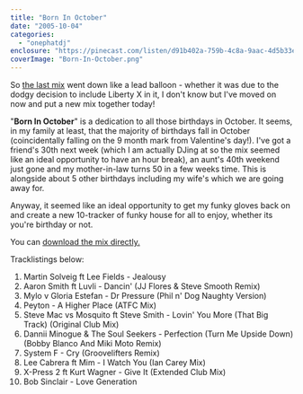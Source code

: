 ```yaml
---
title: "Born In October"
date: "2005-10-04"
categories: 
  - "onephatdj"
enclosure: "https://pinecast.com/listen/d91b402a-759b-4c8a-9aac-4d5b33e7aca5.mp3 95148102 audio/mpeg "
coverImage: "Born-In-October.png"
---
```


So [the last mix](https://www.housefinesse.com/onephatdj/best-served-chilled/) went down like a lead balloon - whether it was due to the dodgy decision to include Liberty X in it, I don't know but I've moved on now and put a new mix together today!

"**Born In October**" is a dedication to all those birthdays in October. It seems, in my family at least, that the majority of birthdays fall in October (coincidentally falling on the 9 month mark from Valentine's day!). I've got a friend's 30th next week (which I am actually DJing at so the mix seemed like an ideal opportunity to have an hour break), an aunt's 40th weekend just gone and my mother-in-law turns 50 in a few weeks time. This is alongside about 5 other birthdays including my wife's which we are going away for.

Anyway, it seemed like an ideal opportunity to get my funky gloves back on and create a new 10-tracker of funky house for all to enjoy, whether its you're birthday or not.

You can [download the mix directly.](https://pinecast.com/listen/d91b402a-759b-4c8a-9aac-4d5b33e7aca5.mp3)

Tracklistings below:

1. Martin Solveig ft Lee Fields - Jealousy
2. Aaron Smith ft Luvli - Dancin' (JJ Flores & Steve Smooth Remix)
3. Mylo v Gloria Estefan - Dr Pressure (Phil n' Dog Naughty Version)
4. Peyton - A Higher Place (ATFC Mix)
5. Steve Mac vs Mosquito ft Steve Smith - Lovin' You More (That Big Track) (Original Club Mix)
6. Dannii Minogue & The Soul Seekers - Perfection (Turn Me Upside Down) (Bobby Blanco And Miki Moto Remix)
7. System F - Cry (Groovelifters Remix)
8. Lee Cabrera ft Mim - I Watch You (Ian Carey Mix)
9. X-Press 2 ft Kurt Wagner - Give It (Extended Club Mix)
10. Bob Sinclair - Love Generation
